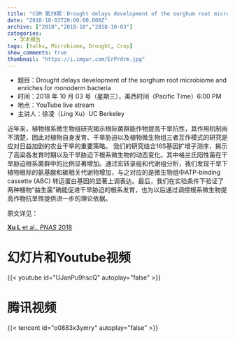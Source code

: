 ```yaml
---
title: "CGM 第39期：Drought delays development of the sorghum root microbiome and enriches for monoderm bacteria"
date: "2018-10-03T20:00:00.000Z"
archive: ["2018","2018-10","2018-10-03"]
categories:
  - 学术报告
tags: [talks, Microbiome, Drought, Crop]
show_comments: true
thumbnail: "https://i.imgur.com/ErPrdrm.jpg"
---
```


- 题目：Drought delays development of the sorghum root microbiome and enriches for monoderm bacteria
- 时间：2018 年 10 月 03 号（星期三），美西时间（Pacific Time）6:00 PM
- 地点：YouTube live stream 
- 主讲人：徐凌（Ling Xu）UC Berkeley

近年来，植物根系微生物组研究揭示根际菌群能作物提高干旱抗性，其作用机制尚不清楚，因此对植物自身发育、干旱胁迫以及植物微生物组三者互作模式的研究是应对日益加剧的农业干旱的重要策略。 我们的研究结合16S基因扩增子测序，揭示了高粱各发育时期以及干旱胁迫下根系微生物的动态变化。其中格兰氏阳性菌在干旱胁迫根系菌群中的比例显著增加。通过宏转录组和代谢组分析，我们发现干旱下植物根际的氨基酸和碳相关代谢物增加，与之对应的是微生物组中ATP-binding cassette (ABC) 转运蛋白基因的显著上调表达。最后，我们在实验条件下验证了两种植物“益生菌”确能促进干旱胁迫的根系发育，也为以后通过调控根系微生物提高作物抗旱性提供进一步的理论依据。

原文详见：

[**Xu L** et al., _PNAS_ 2018](http://www.pnas.org/content/early/2018/04/13/1717308115)

# 幻灯片和Youtube视频

{{< youtube id="UJanPu9hscQ" autoplay="false" >}}

# 腾讯视频

{{< tencent id="o0883x3ymry" autoplay="false" >}}


